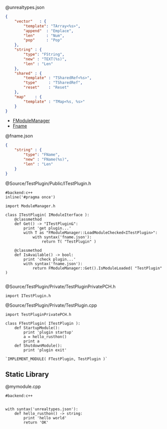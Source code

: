 
@unrealtypes.json
```json
{
	"vector"   : {
		"template": "TArray<%s>",
		"append"  : "Emplace",
		"len"     : "Num",
		"pop"     : "Pop"
	},
	"string" : {
		"type": "FString",
		"new" : "TEXT(%s)",
		"len" : "Len"
	},
	"shared" : {
		"template" : "TSharedRef<%s>",
		"type"     : "TSharedRef",
		"reset"    : "Reset"
	},
	"map"    : {
		"template" : "TMap<%s, %s>"
	}
}
```

* [FModuleManager](https://docs.unrealengine.com/latest/INT/API/Runtime/Core/Modules/FModuleManager/index.html)
* [Fname](https://docs.unrealengine.com/latest/INT/API/Runtime/Core/UObject/FName/index.html)


@fname.json
```json
{
	"string" : {
		"type": "FName",
		"new" : "FName(%s)",
		"len" : "Len"
	}
}
```

@Source/TestPlugin/Public/ITestPlugin.h


```rusthon
#backend:c++
inline('#pragma once')

import ModuleManager.h

class ITestPlugin( IModuleIterface ):
	@classmethod
	def Get() -> "ITestPlugin&":
		print 'get plugin...'
		with T as "FModuleManager::LoadModuleChecked<ITestPlugin>":
			with syntax('fname.json'):
				return T( "TestPlugin" )

	@classmethod
	def IsAvailable() -> bool:
		print 'check plugin...'
		with syntax('fname.json'):
			return FModuleManager::Get().IsModuleLoaded( "TestPlugin" )


```


@Source/TestPlugin/Private/TestPluginPrivatePCH.h
```
import ITestPlugin.h
```


@Source/TestPlugin/Private/TestPlugin.cpp
```
import TestPluginPrivatePCH.h

class FTestPlugin( ITestPlugin ):
	def StartupModule():
		print 'plugin startup'
		a = hello_rusthon()
		print a
	def ShutdownModule():
		print 'plugin exit'

`IMPLEMENT_MODULE( FTestPlugin, TestPlugin )`

```




Static Library
--------------

@mymodule.cpp
```
#backend:c++


with syntax('unrealtypes.json'):
	def hello_rusthon() -> string:
		print 'hello world'
		return 'OK'

```